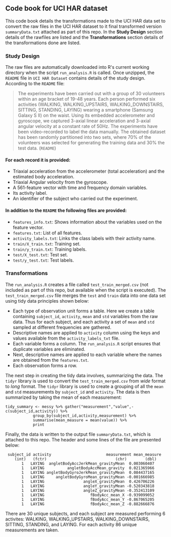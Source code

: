 ## Code book for UCI HAR dataset

This code book details the transformations made to the UCI HAR data set to convert the raw files in the UCI HAR dataset to it final transformed version `summaryData.txt` attached as part of this repo.  In the **Study Design** section details of the rawfiles are listed and the **Transformations** section details of the transformations done are listed.

### Study Design
The raw files are automatically downloaded into R's current working directory when the script `run_analysis.R` is called.  Once unzipped, the `README` file in `UCI HAR Dataset` contains details of the study design.  According to the `README` file:

>The experiments have been carried out with a group of 30 volunteers within an age bracket of 19-48 years. Each person performed six activities (WALKING, WALKING_UPSTAIRS, WALKING_DOWNSTAIRS, SITTING, STANDING, LAYING) wearing a smartphone (Samsung Galaxy S II) on the waist. Using its embedded accelerometer and gyroscope, we captured 3-axial linear acceleration and 3-axial angular velocity at a constant rate of 50Hz. The experiments have been video-recorded to label the data manually. The obtained dataset has been randomly partitioned into two sets, where 70% of the volunteers was selected for generating the training data and 30% the test data. (`README`)

#### For each record it is provided:
- Triaxial acceleration from the accelerometer (total acceleration) and the estimated body acceleration.
- Triaxial Angular velocity from the gyroscope. 
- A 561-feature vector with time and frequency domain variables. 
- Its activity label. 
- An identifier of the subject who carried out the experiment.

#### In addition to the `README` the following files are provided:
- `features_info.txt`: Shows information about the variables used on the feature vector.
- `features.txt`: List of all features.
- `activity_labels.txt`: Links the class labels with their activity name.
- `train/X_train.txt`: Training set.
- `train/y_train.txt`: Training labels.
- `test/X_test.txt`: Test set.
- `test/y_test.txt`: Test labels.

### Transformations
The  `run_analysis.R` creates a file called `test_train_merged.csv` (not included as part of this repo, but available when the script is executed). The `test_train_merged.csv` file merges the `test` and `train` data into one data set using tidy data principles shown below:
- Each type of observation unit forms a table.  Here we create a table containing `subject_id`, `activity`, `mean` and `std` variables from the raw data. Thus for each subject, and each activity a set of `mean` and `std` sampled at different frequencies are gathered.
- Descriptive names are applied to `activity` column using the keys and values available from the `activity_labels_txt` file.
- Each variable forms a column.  The `run_analysis.R` script ensures that duplicate variables are eliminated.
- Next, descriptive names are applied to each variable where the names are obtained from the `features.txt`.
- Each observation forms a row.

The next step in creating the tidy data involves, summarizing the data.  The `tidyr` library is used to convert the `test_train_merged.csv` from _wide_ format to _long_ format.  The `tidyr` library is used to create a grouping of all the `mean` and `std` measurements by `subject_id` and `activity`.  The data is then summarized by taking the mean of each measurement:

    tidy_summary <- messy %>% gather("measurement","value",-c(subject_id,activity)) %>%
                group_by(subject_id,activity,measurement) %>%
                summarise(mean_measure = mean(value)) %>%
                print

Finally, the data is written to the output file `summaryData.txt`, which is attached to this repo. The header and some lines of the file are presented below:
 
     subject_id activity                        measurement mean_measure
        (int)   (fctr)                              (chr)        (dbl)
           1   LAYING  angletBodyAccJerkMean_gravityMean  0.003060407
           1   LAYING          angletBodyAccMean_gravity  0.021365966
           1   LAYING angletBodyGyroJerkMean_gravityMean  0.084437165
           1   LAYING     angletBodyGyroMean_gravityMean -0.001666985
           1   LAYING                 angleX_gravityMean  0.426706226
           1   LAYING                 angleY_gravityMean -0.520343818
           1   LAYING                 angleZ_gravityMean -0.352413109
           1   LAYING                    fBodyAcc_mean_X -0.939099052
           1   LAYING                    fBodyAcc_mean_Y -0.867065205
           1   LAYING                    fBodyAcc_mean_Z -0.882666876

There are 30 unique subjects, and each subject are measured performing 6 activites: WALKING, WALKING_UPSTAIRS, WALKING_DOWNSTAIRS, SITTING, STANDING, and LAYING.  For each activity 86 unique measurements are taken.  
 
 
